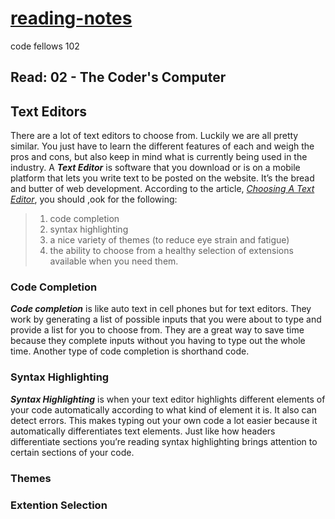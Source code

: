 # [reading-notes](https://alsosteve.github.io/reading-notes/)
code fellows 102
## Read: 02 - The Coder's Computer

## Text Editors
There are a lot of text editors to choose from. Luckily we are all pretty similar. You just have to learn the different features of each and weigh the pros and cons, but also keep in mind what is currently being used in the industry. A __*Text Editor*__ is software that you download or is on a mobile platform that lets you write text to be posted on the website. It’s the bread and butter of web development. According to the article, [*Choosing A Text Editor*](https://codefellows.github.io/code-102-guide/curriculum/class-02/Choosing-A-Text-Editor--The-Older-Coder.pdf), you should ,ook for the following:

> 1. code completion
> 2. syntax highlighting
> 3. a nice variety of themes (to reduce eye strain and
fatigue)
> 4. the ability to choose from a healthy selection of
extensions available when you need them.

### Code Completion
*__Code completion__* is like auto text in cell phones but for text editors. They work by generating a list of possible inputs that you were about to type and provide a list for you to choose from. They are a great way to save time because they complete inputs without you having to type out the whole time. Another type of code completion is shorthand code.

### Syntax Highlighting
__*Syntax Highlighting*__ is when your text editor highlights different elements of your code automatically according to what kind of element it is. It also can detect errors. This makes typing out your own code a lot easier because it automatically differentiates text elements. Just like how headers differentiate sections you’re reading syntax highlighting brings attention to certain sections of your code. 

### Themes


### Extention Selection
